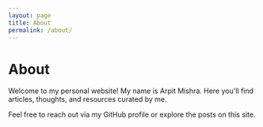 ```yaml
---
layout: page
title: About
permalink: /about/
---
```


# About

Welcome to my personal website! My name is Arpit Mishra. Here you'll find articles, thoughts, and resources curated by me.

Feel free to reach out via my GitHub profile or explore the posts on this site.
